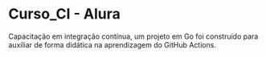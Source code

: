 # Curso_CI - Alura

Capacitação em integração contínua, um projeto em Go foi construído para auxiliar de forma didática na aprendizagem do GitHub Actions.
